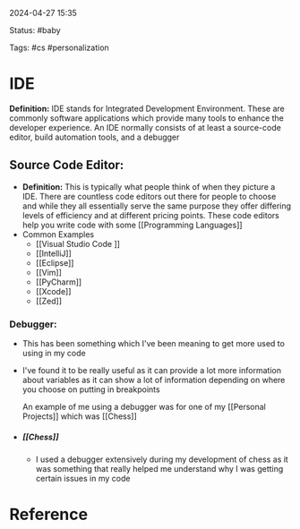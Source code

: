 2024-04-27 15:35

Status: #baby

Tags: #cs #personalization

# IDE

**Definition:** IDE stands for Integrated Development Environment. These are commonly software applications which provide many tools to enhance the developer experience. An IDE normally consists of at least a source-code editor, build automation tools, and a debugger

## Source Code Editor: 
- **Definition:** This is typically what people think of when they picture a IDE. There are countless code editors out there for people to choose and while they all essentially serve the same purpose they offer differing levels of efficiency and at different pricing points. These code editors help you write code with some [[Programming Languages]]
- Common Examples
	- [[Visual Studio Code ]]
	- [[IntelliJ]]
	- [[Eclipse]]
	- [[Vim]]
	- [[PyCharm]]
	- [[Xcode]]
	- [[Zed]]

### Debugger: 
- This has been something which I've been meaning to get more used to using in my code
- I've found it to be really useful as it can provide a lot more information about variables as it can show a lot of information depending on where you choose on putting in breakpoints
	
	An example of me using a debugger was for one of my [[Personal Projects]] which was [[Chess]]
- ##### [[Chess]]
	- I used a debugger extensively during my development of chess as it was something that really helped me understand why I was getting certain issues in my code
# Reference
